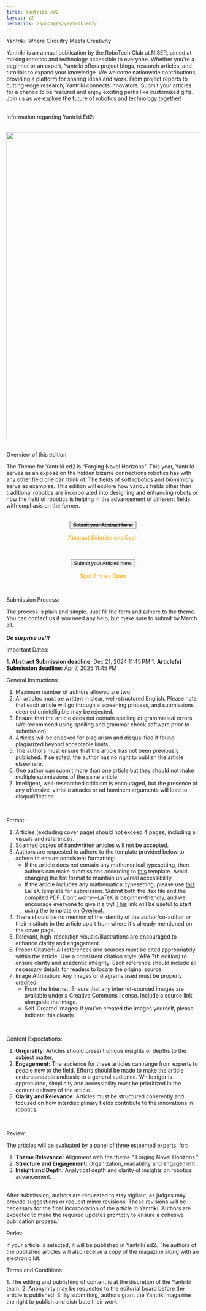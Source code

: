 ```yaml
---
title: Yantriki ed2
layout: y2
permalink: /subpages/yantrikied2/
---
```

<p class="headings">Yantriki: Where Circuitry Meets Creativity</p>
Yantriki is an annual publication by the RoboTech Club at NISER, aimed at making robotics and technology accessible to everyone. Whether you're a beginner or an expert, Yantriki offers project blogs, research articles, and tutorials to expand your knowledge.
We welcome nationwide contributions, providing a platform for sharing ideas and work. From project reports to cutting-edge research, Yantriki connects innovators. Submit your articles for a chance to be featured and enjoy exciting perks like customized gifts.
Join us as we explore the future of robotics and technology together!
<br>
<br>
<p class="congratulations">Information regarding Yantriki Ed2:</p>
<br>
<center><img class="poster" src="/images/yantrikied2.jpg" height="800px" width="600px"></center>
<br>
<p class="headings">Overview of this edition</p>
<p> The Theme for Yantriki ed2 is “Forging Novel Horizons”. This year, Yantriki serves as an
 exposé on the hidden bizarre connections robotics has with any other field one can
 think of. The fields of soft robotics and biomimicry serve as examples. This edition will
 explore how various fields other than traditional robotics are incorporated into designing
 and enhancing robots or how the field of robotics is helping in the advancement of
 different fields, with emphasis on the former.</p>
 <br>
<center><button><s>Submit your Abstract here.</s></button>
 <p style="text-align:center; color: #FFA500;">Abstract Submissions Over.</p>
<br>
<br>
<a href="https://docs.google.com/forms/d/e/1FAIpQLScL6NToZw6S4aZvJ6dyBB86qYNTxDQMRYLq9B052Hw0AIPVSw/viewform?usp=sf_link"><button>Submit your Articles here.</button></a>
<p style="text-align:center; color: #FFA500;">Spot Entries Open </p>
</center>
<br>
 <p class="headings">Submission Process:</p>
The process is plain and simple. Just fill the form and adhere to the theme. You can contact us if you need any help, but make sure to submit by March 31.
<br>
<br>
<strong><em>Do surprise us!!!</em></strong>

 <p class="headings">Important Dates:</p>
1. <strong>Abstract Submission deadline:</strong>
 Dec 21, 2024 11:45 PM
1. <strong>Article(s) Submission deadline:</strong>
 Apr 7, 2025 11:45 PM
 <br>


 <p class="headings">General Instructions:</p>

1.  Maximum number of authors allowed are two.
2.  All articles must be written in clear, well-structured English. Please note that each article will go through a screening process, and submissions deemed unintelligible may be rejected.
3.  Ensure that the article does not contain spelling or grammatical errors (We recommend using spelling and grammar check software prior to submission).
4.  Articles will be checked for plagiarism and disqualified if found plagiarized beyond acceptable limits.
5.  The authors must ensure that the article has not been previously published. If selected, the author has no right to publish the article elsewhere.
6.  One author can submit more than one article but they should not make multiple submissions of the same article.
7.  Intelligent, well-researched criticism is encouraged, but the presence of any offensive, vitriolic attacks or ad hominem arguments will lead to disqualification.
<br>
<p class="headings">Format:</p>

1. Articles (excluding cover page) should not exceed 4 pages, including all visuals and references.   
2. Scanned copies of handwritten articles will not be accepted.
3. Authors are requested to adhere to the template provided below to adhere to ensure consistent formatting:
   - If the article does not contain any mathematical typesetting, then authors can make submissions according to <a href="https://drive.google.com/file/d/1QwP6gxwCCZqWfQ0UnGsRNimx9l1VgoF6/view?usp=sharing">this</a> template. Avoid changing the file format to maintain universal accessibility. 
   - If the article includes any mathematical typesetting, please use <a href="https://drive.google.com/file/d/1r_McGn3QHU1jnxdvAZUiVsyjeyCQ0-xF/view?usp=sharing">this</a> LaTeX template for submission. Submit both the .tex file and the compiled PDF. Don’t worry—LaTeX is beginner-friendly, and we encourage everyone to give it a try! <a href="https://www.overleaf.com/learn/how-to/Uploading_a_project#:~:text=In%20the%20Project%20Management%20page,zip%20file%20to%20locate%20a%20.">This</a> link will be useful to start using the template on <a href="https://www.overleaf.com/">Overleaf.</a>
4. There should be no mention of the identity of the author/co-author or their institute in the article apart from where it's already mentioned on the cover page.
5. Relevant, high-resolution visuals/illustrations are encouraged to enhance clarity and engagement.
6. Proper Citation: All references and sources must be cited appropriately within the article. Use a consistent citation style (APA 7th edition) to ensure clarity and academic integrity. Each reference should include all necessary details for readers to locate the original source.
7. Image Attribution: Any images or diagrams used must be properly credited:
   - From the Internet: Ensure that any internet-sourced images are available
 under a Creative Commons license. Include a source link alongside the
 image.
   - Self-Created Images: If you’ve created the images yourself, please
 indicate this clearly.
<br>
<p class="headings">Content Expectations:</p>

1. **Originality:** Articles should present unique insights or depths to the subject matter.
2. **Engagement:** The audience for these articles can range from experts to people new to the field. Efforts should be made to make the article understandable andbasic to a general audience. While rigor is appreciated, simplicity and accessibility must be prioritized in the content delivery of the article.
3. **Clarity and Relevance:** Articles must be structured coherently and focused on how interdisciplinary fields contribute to the innovations in robotics.
<br>
<p class="headings">Review:</p>
The articles will be evaluated by a panel of three esteemed experts, for:

1. **Theme Relevance:** Alignment with the theme “ Forging Novel Horizons.”
2. **Structure and Engagement:** Organization, readability and engagement.
3. **Insight and Depth:** Analytical depth and clarity of insights on robotics advancement.
<br>
After submission, authors are requested to stay vigilant, as judges may provide suggestions or request minor revisions. These revisions will be necessary for the final incorporation of the article in Yantriki. Authors are expected to make the required updates promptly to ensure a cohesive publication process.
<br>
<p class="headings">Perks:</p>
If your article is selected, it will be published in Yantriki ed2. The authors of the published articles will also receive a copy of the magazine along with an electronic kit.
<br>
<p class="headings">Terms and Conditions:</p>
1. The editing and publishing of content is at the discretion of the Yantriki team.
2. Anonymity may be requested to the editorial board before the article is published.
3. By submitting, authors grant the Yantriki magazine the right to publish and distribute their work.
<br>




